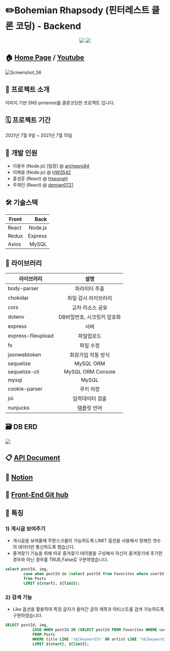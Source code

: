 # ✏️Bohemian Rhapsody (핀터레스트 클론 코딩) - Backend
<p align='center'>
  <img src='https://img.shields.io/badge/express-4.17.1-white?logo=Express'>
  <img src='https://img.shields.io/badge/MySQL-5.7-white?logo=MySQL'>
</p>

## 🏠 [Home Page](http://bohemianrhapsody.shop/) / [Youtube](https://www.youtube.com/watch?v=lUjD6D7hPKA)

![Screenshot_56](https://user-images.githubusercontent.com/47944165/132097069-2a781816-9ae6-41e1-96ac-059c95979775.png)


## 🚩 프로젝트 소개
이미지 기반 SNS pinterest를 클론코딩한 프로젝트 입니다.

## 🗓 프로젝트 기간
2021년 7월 9일 ~ 2021년 7월 15일

## 👥 개발 인원
- 이용우 (Node.js) [팀장] @ [archepro84](https://github.com/archepro84)
- 이해웅 (Node.js) @ [HW3542](https://github.com/HW3542)
- 홍성훈 (React) @ [HseongH](https://github.com/HseongH)
- 주재인 (React) @ [demian0721](https://github.com/demian0721)


## 🛠 기술스텍

Front | Back
---|---:
React | Node.js
Redux | Express
Axios | MySQL


## 📖 라이브러리

라이브러리 | 설명
---|:---:
body-parser | 파라미터 추출
chokidar | 파일 감시 라이브러리
cors | 교차 리소스 공유
dotenv | DB비밀번호, 시크릿키 암호화
express | 서버
express-fileupload | 파일업로드
fs | 파일 수정
jsonwebtoken | 회원가입 작동 방식
sequelize | MySQL ORM
sequelize-cli | MySQL ORM Console
mysql | MySQL
cookie-parser | 쿠키 저장
joi | 입력데이터 검출
nunjucks | 템플릿 언어


## 🗃 DB ERD
![](https://blog.kakaocdn.net/dn/2oSJF/btq9Ah58Rrr/i2VY7Hs5rOnRwvjLVrPN20/img.png)

## 📋 [API Document](https://docs.google.com/spreadsheets/d/1RmCCC8TYkvNTH7gBLJ8cIhmlHC7W131AipUwB6R4C3Y/edit#gid=0)

## 📂 [Notion](https://www.notion.so/12-fd2b9e26805f4e9a908f1e5f791d7838)

## 🔨 [Front-End Git hub](https://github.com/HseongH/Bohemian-Rhapsody)


## 📌 특징

### 1) 게시글 보여주기
- 게시글을 보여줄때 무한스크롤이 가능하도록 LIMIT 옵션을 사용해서 정해진 갯수의 데이터만 통신하도록 했습닌다.
- 즐겨찾기 기능을 위해 따로 즐겨찾기 테이블을 구성해서 자신이 즐겨찾기에 추가한 경우와 아닌 경우를 TRUE,False로 구분하였습니다.
```SQL
select postId, img, 
        case when postId in (select postId from Favorites where userId = ${userId}) then "TRUE" else "FALSE" end as favorite
        from Posts
        LIMIT ${start}, ${limit};
```

### 2) 검색 기능
- Like 옵션을 활용하여 특정 글자가 들어간 글의 제목과 아티스트를 검색 가능하도록 구현하였습니다.
``` SQL
SELECT postId, img, 
            CASE WHEN postId IN (SELECT postId FROM Favorites WHERE userId = ${userId}) THEN "TRUE" ELSE "FALSE" END AS favorite
            FROM Posts
            WHERE title LIKE '%${keyword}%' OR artist LIKE '%${keyword}%'
            LIMIT ${start}, ${limit};
```
